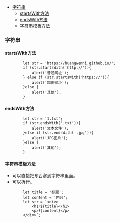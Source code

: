 - [字符串](#字符串)
	- [startsWith方法](#startswith方法)
	- [endsWith方法](#endswith方法)
	- [字符串模板方法](#字符串模板方法)

### 字符串

#### startsWith方法

```
        let str = 'https://huangwenni.github.io/';
        if (str.startsWith('http://')){
            alert('普通网址');
        } else if (str.startsWith('https://')){
            alert('加密网址');
        }else {
            alert('其他');
        }
```

#### endsWith方法

```
        let str = '1.txt';
        if (str.endsWith('.txt')){
            alert('文本文件');
        }else if (str.endsWith('.jpg')){
            alert('JPG图片');
        }else {
            alert('其他');
        }
```

#### 字符串模板方法

- 可以直接把东西塞到字符串里面。
- 可以折行。

```
        let title = '标题';
        let content = '内容';
        let str = `<div>
            <h1>${title}</h1>
            <p>${content}</p>
        </div>`;
```